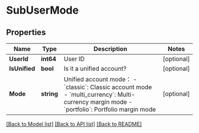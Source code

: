# SubUserMode

## Properties

Name | Type | Description | Notes
------------ | ------------- | ------------- | -------------
**UserId** | **int64** | User ID | [optional] 
**IsUnified** | **bool** | Is it a unified account? | [optional] 
**Mode** | **string** | Unified account mode： - &#x60;classic&#x60;: Classic account mode - &#x60;multi_currency&#x60;: Multi-currency margin mode - &#x60;portfolio&#x60;: Portfolio margin mode | [optional] 

[[Back to Model list]](../README.md#documentation-for-models) [[Back to API list]](../README.md#documentation-for-api-endpoints) [[Back to README]](../README.md)


